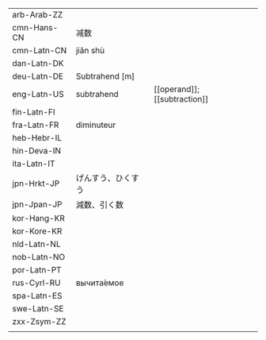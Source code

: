 | | | |
|-|-|-|
| arb-Arab-ZZ |  |  |
| cmn-Hans-CN | 减数 |  |
| cmn-Latn-CN | jiǎn shù |  |
| dan-Latn-DK |  |  |
| deu-Latn-DE | Subtrahend [m] |  |
| eng-Latn-US | subtrahend | [[operand]]; [[subtraction]] |
| fin-Latn-FI |  |  |
| fra-Latn-FR | diminuteur |  |
| heb-Hebr-IL |  |  |
| hin-Deva-IN |  |  |
| ita-Latn-IT |  |  |
| jpn-Hrkt-JP | げんすう、ひくすう |  |
| jpn-Jpan-JP | 減数、引く数 |  |
| kor-Hang-KR |  |  |
| kor-Kore-KR |  |  |
| nld-Latn-NL |  |  |
| nob-Latn-NO |  |  |
| por-Latn-PT |  |  |
| rus-Cyrl-RU | вычита́емое |  |
| spa-Latn-ES |  |  |
| swe-Latn-SE |  |  |
| zxx-Zsym-ZZ |  |  |
|  |  |  |
